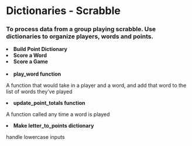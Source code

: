 <h1>Dictionaries - Scrabble</h1>
<h3>To process data from a group playing scrabble. Use dictionaries to organize players, words and points.
</h3>


<li><b>Build Point Dictionary</b></li>

<li><b>Score a Word</b></li>

<li><b>Score a Game</b></li>

<br>
<li><b>play_word function</b></li>
<p>A function that would take in a player and a word, and add that word to the list of words they’ve played</p>

<li><b>update_point_totals function</b></li>
<p>A function called any time a word is played</p>

<li><b>Make letter_to_points dictionary</b></li> 
<p>handle lowercase inputs</p>
